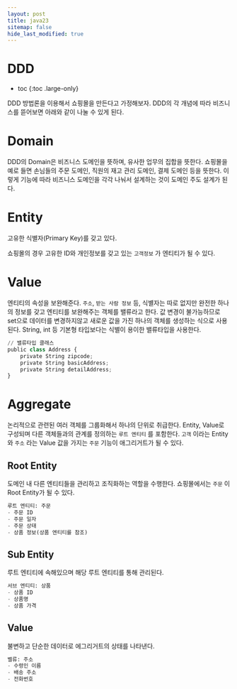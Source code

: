 ```yaml
---
layout: post
title: java23
sitemap: false
hide_last_modified: true
---
```

# DDD

* toc
{:toc .large-only}

DDD 방법론을 이용해서 쇼핑몰을 만든다고 가정해보자.
DDD의 각 개념에 따라 비즈니스를 뜯어보면 아래와 같이 나눌 수 있게 된다.

# Domain

DDD의 Domain은 비즈니스 도메인을 뜻하며, 유사한 업무의 집합을 뜻한다.
쇼핑몰을 예로 들면 손님들의 주문 도메인, 직원의 재고 관리 도메인, 결제 도메인 등을 뜻한다.
이렇게 기능에 따라 비즈니스 도메인을 각각 나눠서 설계하는 것이 도메인 주도 설계가 된다.

# Entity

고유한 식별자(Primary Key)를 갖고 있다.

쇼핑몰의 경우 고유한 ID와 개인정보를 갖고 있는 `고객정보` 가 엔티티가 될 수 있다.

# Value

엔티티의 속성을 보완해준다.
`주소`, `받는 사람 정보` 등, 식별자는 따로 없지만 완전한 하나의 정보를 갖고 엔티티를 보완해주는 객체를 밸류라고 한다.
값 변경이 불가능하므로 set으로 데이터를 변경하지않고 새로운 값을 가진 하나의 객체를 생성하는 식으로 사용된다.
String, int 등 기본형 타입보다는 식별이 용이한 밸류타입을 사용한다.

```python
// 밸류타입 클래스
public class Address {
	private String zipcode;
	private String basicAddress;
	private String detailAddress;
}
```

# Aggregate

논리적으로 관련된 여러 객체를 그룹화해서 하나의 단위로 취급한다.
Entity, Value로 구성되며 다른 객체들과의 관계를 정의하는 `루트 엔티티` 를 포함한다.
`고객` 이라는 Entity와 `주소` 라는 Value 값을 가지는 `주문` 기능이 애그리거트가 될 수 있다.

## Root Entity

도메인 내 다른 엔티티들을 관리하고 조직화하는 역할을 수행한다.
쇼핑몰에서는 `주문` 이 Root Entity가 될 수 있다.

```python
루트 엔티티: 주문
- 주문 ID
- 주문 일자
- 주문 상태
- 상품 정보(상품 엔티티를 참조)
```

## Sub Entity

루트 엔티티에 속해있으며 해당 루트 엔티티를 통해 관리된다.

```python
서브 엔티티: 상품
- 상품 ID
- 상품명
- 상품 가격
```

## Value

불변하고 단순한 데이터로 에그리거트의 상태를 나타낸다.

```python
벨류: 주소
- 수령인 이름
- 배송 주소
- 전화번호
```